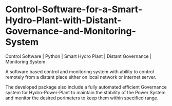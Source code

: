 # Control-Software-for-a-Smart-Hydro-Plant-with-Distant-Governance-and-Monitoring-System
Control Software | Python | Smart Hydro Plant | Distant Governance | Monitoring System

A software based control and monitoring system with ability to control remotely from a distant place either on local network or internet server.

The developed package also include a fully automated efficient Governance system for Hydro-Power-Plant to maintain the stability of the Power System and monitor the desired perimeters to keep them within specified range.
